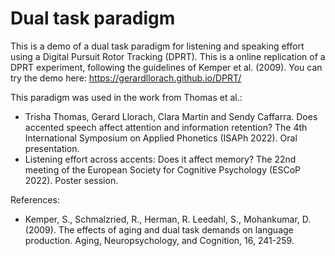 # Dual task paradigm
This is a demo of a dual task paradigm for listening and speaking effort using a Digital Pursuit Rotor Tracking (DPRT). This is a online replication of a DPRT experiment, following the guidelines of Kemper et al. (2009). You can try the demo here: https://gerardllorach.github.io/DPRT/

This paradigm was used in the work from Thomas et al.:
* Trisha Thomas, Gerard Llorach, Clara Martin and Sendy Caffarra. Does accented speech affect attention and information retention? The 4th International Symposium on Applied Phonetics (ISAPh 2022). Oral presentation.
* Listening effort across accents: Does it affect memory? The 22nd meeting of the European Society for Cognitive Psychology (ESCoP 2022). Poster session.

References:
* Kemper, S., Schmalzried, R., Herman, R. Leedahl, S., Mohankumar, D. (2009). The
 effects of aging and dual task demands on language production. Aging,
 Neuropsychology, and Cognition, 16, 241-259. 
